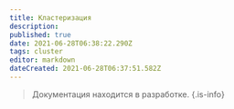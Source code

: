 ```yaml
---
title: Кластеризация
description: 
published: true
date: 2021-06-28T06:38:22.290Z
tags: cluster
editor: markdown
dateCreated: 2021-06-28T06:37:51.582Z
---
```


> Документация находится в разработке.
{.is-info}
